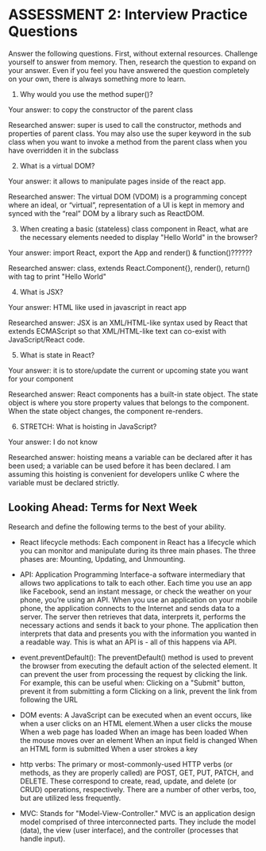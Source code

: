 # ASSESSMENT 2: Interview Practice Questions

Answer the following questions. First, without external resources. Challenge yourself to answer from memory. Then, research the question to expand on your answer. Even if you feel you have answered the question completely on your own, there is always something more to learn.

1. Why would you use the method super()?

  Your answer: to copy the constructor of the parent class

  Researched answer: super is used to call the constructor, methods and properties of parent class. You may also use the super keyword in the sub class when you want to invoke a method from the parent class when you have overridden it in the subclass



2. What is a virtual DOM?

  Your answer: it allows to manipulate pages inside of the react app.

  Researched answer: The virtual DOM (VDOM) is a programming concept where an ideal, or “virtual”, representation of a UI is kept in memory and synced with the “real” DOM by a library such as ReactDOM.



3. When creating a basic (stateless) class component in React, what are the necessary elements needed to display "Hello World" in the browser?

  Your answer: import React, export the App and render() & function()??????

  Researched answer: class, extends React.Component{}, render(), return() with tag to print "Hello World"



4. What is JSX?

  Your answer: HTML like used in javascript in react app

  Researched answer: JSX is an XML/HTML-like syntax used by React that extends ECMAScript so that XML/HTML-like text can co-exist with JavaScript/React code.


5. What is state in React?

  Your answer: it is to store/update the current or upcoming state you want for your component

  Researched answer: React components has a built-in state object. The state object is where you store property values that belongs to the component. When the state object changes, the component re-renders.



6. STRETCH: What is hoisting in JavaScript?

  Your answer: I do not know

  Researched answer: hoisting means a variable can be declared after it has been used; a variable can be used before it has been declared. I am assuming this hoisting is convenient for developers unlike C where the variable must be declared strictly.



## Looking Ahead: Terms for Next Week

Research and define the following terms to the best of your ability.

- React lifecycle methods: Each component in React has a lifecycle which you can monitor and manipulate during its three main phases. The three phases are: Mounting, Updating, and Unmounting.
- API: Application Programming Interface-a software intermediary that allows two applications to talk to each other. Each time you use an app like Facebook, send an instant message, or check the weather on your phone, you’re using an API. When you use an application on your mobile phone, the application connects to the Internet and sends data to a server. The server then retrieves that data, interprets it, performs the necessary actions and sends it back to your phone. The application then interprets that data and presents you with the information you wanted in a readable way. This is what an API is - all of this happens via API.

- event.preventDefault(): The preventDefault() method is used to prevent the browser from executing the default action of the selected element. It can prevent the user from processing the request by clicking the link. For example, this can be useful when:
Clicking on a "Submit" button, prevent it from submitting a form
Clicking on a link, prevent the link from following the URL

- DOM events: A JavaScript can be executed when an event occurs, like when a user clicks on an HTML element.When a user clicks the mouse
When a web page has loaded
When an image has been loaded
When the mouse moves over an element
When an input field is changed
When an HTML form is submitted
When a user strokes a key


- http verbs: The primary or most-commonly-used HTTP verbs (or methods, as they are properly called) are POST, GET, PUT, PATCH, and DELETE. These correspond to create, read, update, and delete (or CRUD) operations, respectively. There are a number of other verbs, too, but are utilized less frequently.
- MVC: Stands for "Model-View-Controller." MVC is an application design model comprised of three interconnected parts. They include the model (data), the view (user interface), and the controller (processes that handle input).
